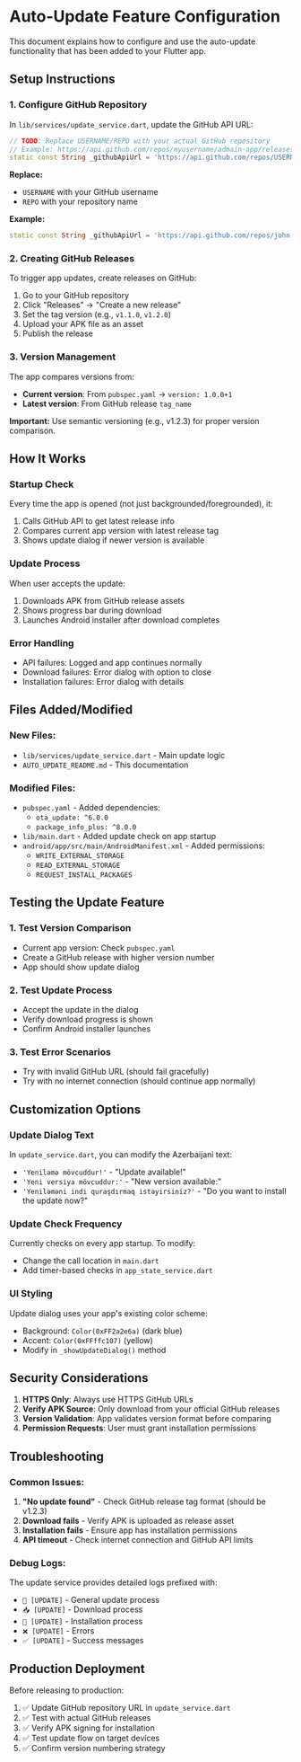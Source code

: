 # Auto-Update Feature Configuration

This document explains how to configure and use the auto-update functionality that has been added to your Flutter app.

## Setup Instructions

### 1. Configure GitHub Repository

In `lib/services/update_service.dart`, update the GitHub API URL:

```dart
// TODO: Replace USERNAME/REPO with your actual GitHub repository
// Example: https://api.github.com/repos/myusername/admain-app/releases/latest
static const String _githubApiUrl = 'https://api.github.com/repos/USERNAME/REPO/releases/latest';
```

**Replace:**
- `USERNAME` with your GitHub username
- `REPO` with your repository name

**Example:**
```dart
static const String _githubApiUrl = 'https://api.github.com/repos/john-doe/admain-app/releases/latest';
```

### 2. Creating GitHub Releases

To trigger app updates, create releases on GitHub:

1. Go to your GitHub repository
2. Click "Releases" → "Create a new release"
3. Set the tag version (e.g., `v1.1.0`, `v1.2.0`)
4. Upload your APK file as an asset
5. Publish the release

### 3. Version Management

The app compares versions from:
- **Current version**: From `pubspec.yaml` → `version: 1.0.0+1` 
- **Latest version**: From GitHub release `tag_name`

**Important:** Use semantic versioning (e.g., v1.2.3) for proper version comparison.

## How It Works

### Startup Check
Every time the app is opened (not just backgrounded/foregrounded), it:
1. Calls GitHub API to get latest release info
2. Compares current app version with latest release tag
3. Shows update dialog if newer version is available

### Update Process
When user accepts the update:
1. Downloads APK from GitHub release assets
2. Shows progress bar during download
3. Launches Android installer after download completes

### Error Handling
- API failures: Logged and app continues normally
- Download failures: Error dialog with option to close
- Installation failures: Error dialog with details

## Files Added/Modified

### New Files:
- `lib/services/update_service.dart` - Main update logic
- `AUTO_UPDATE_README.md` - This documentation

### Modified Files:
- `pubspec.yaml` - Added dependencies:
  - `ota_update: ^6.0.0`
  - `package_info_plus: ^8.0.0`
- `lib/main.dart` - Added update check on app startup
- `android/app/src/main/AndroidManifest.xml` - Added permissions:
  - `WRITE_EXTERNAL_STORAGE`
  - `READ_EXTERNAL_STORAGE`
  - `REQUEST_INSTALL_PACKAGES`

## Testing the Update Feature

### 1. Test Version Comparison
- Current app version: Check `pubspec.yaml`
- Create a GitHub release with higher version number
- App should show update dialog

### 2. Test Update Process
- Accept the update in the dialog
- Verify download progress is shown
- Confirm Android installer launches

### 3. Test Error Scenarios
- Try with invalid GitHub URL (should fail gracefully)
- Try with no internet connection (should continue app normally)

## Customization Options

### Update Dialog Text
In `update_service.dart`, you can modify the Azerbaijani text:
- `'Yeniləmə mövcuddur!'` - "Update available!"
- `'Yeni versiya mövcuddur:'` - "New version available:"
- `'Yeniləməni indi quraşdırmaq istəyirsiniz?'` - "Do you want to install the update now?"

### Update Check Frequency
Currently checks on every app startup. To modify:
- Change the call location in `main.dart`
- Add timer-based checks in `app_state_service.dart`

### UI Styling
Update dialog uses your app's existing color scheme:
- Background: `Color(0xFF2a2e6a)` (dark blue)
- Accent: `Color(0xFFffc107)` (yellow)
- Modify in `_showUpdateDialog()` method

## Security Considerations

1. **HTTPS Only**: Always use HTTPS GitHub URLs
2. **Verify APK Source**: Only download from your official GitHub releases
3. **Version Validation**: App validates version format before comparing
4. **Permission Requests**: User must grant installation permissions

## Troubleshooting

### Common Issues:
1. **"No update found"** - Check GitHub release tag format (should be v1.2.3)
2. **Download fails** - Verify APK is uploaded as release asset
3. **Installation fails** - Ensure app has installation permissions
4. **API timeout** - Check internet connection and GitHub API limits

### Debug Logs:
The update service provides detailed logs prefixed with:
- `🔄 [UPDATE]` - General update process
- `📥 [UPDATE]` - Download process  
- `📱 [UPDATE]` - Installation process
- `❌ [UPDATE]` - Errors
- `✅ [UPDATE]` - Success messages

## Production Deployment

Before releasing to production:

1. ✅ Update GitHub repository URL in `update_service.dart`
2. ✅ Test with actual GitHub releases
3. ✅ Verify APK signing for installation
4. ✅ Test update flow on target devices
5. ✅ Confirm version numbering strategy
